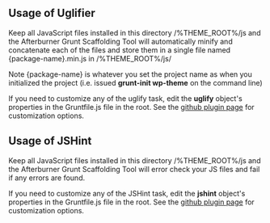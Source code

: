 ## Usage of Uglifier

Keep all JavaScript files installed in this directory /%THEME_ROOT%/js and the Afterburner Grunt Scaffolding Tool will automatically minify and concatenate each of the files and store them in a single file named {package-name}.min.js in /%THEME_ROOT%/js/

Note {package-name} is whatever you set the project name as when you initialized the project (i.e. issued **grunt-init wp-theme** on the command line)

If you need to customize any of the uglify task, edit the **uglify** object's properties in the Gruntfile.js file in the root. See the [github plugin page](https://github.com/gruntjs/grunt-contrib-uglify) for customization options.


## Usage of JSHint

Keep all JavaScript files installed in this directory /%THEME_ROOT%/js and the Afterburner Grunt Scaffolding Tool will error check your JS files and fail if any errors are found.

If you need to customize any of the JSHint task, edit the **jshint** object's properties in the Gruntfile.js file in the root. See the [github plugin page](https://github.com/gruntjs/grunt-contrib-jshint) for customization options.